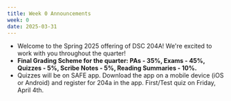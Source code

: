 ```yaml
---
title: Week 0 Announcements
week: 0
date: 2025-03-31
---
```


* Welcome to the Spring 2025 offering of DSC 204A! We're excited to work with you throughout the quarter!
* **Final Grading Scheme for the quarter: PAs - 35%, Exams - 45%, Quizzes - 5%, Scribe Notes - 5%, Reading Summaries - 10%.**
* Quizzes will be on SAFE app. Download the app on a mobile device (iOS or Android) and register for 204a in the app.  First/Test quiz on Friday, April 4th. 
